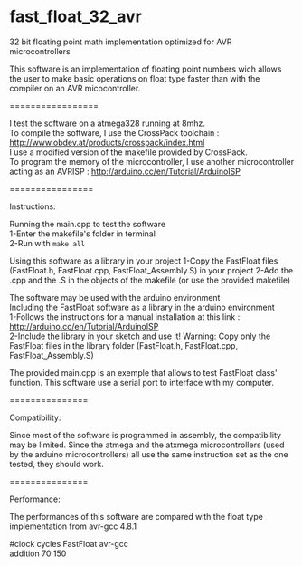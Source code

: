 fast_float_32_avr
=================

32 bit floating point math implementation optimized for AVR microcontrollers

This software is an implementation of floating point numbers wich allows the user to make basic 
operations on float type faster than with the compiler on an AVR micocontroller.

=================

I test the software on a atmega328 running at 8mhz. <br/>
To compile the software, I use the CrossPack toolchain : http://www.obdev.at/products/crosspack/index.html<br/>
I use a modified version of the makefile provided by CrossPack. <br/>
To program the memory of the microcontroller, 
I use another microcontroller acting as an AVRISP : http://arduino.cc/en/Tutorial/ArduinoISP

================

Instructions:

Running the main.cpp to test the software<br/>
1-Enter the makefile's folder in terminal<br/>
2-Run with `make all`

Using this software as a library in your project
1-Copy the FastFloat files (FastFloat.h, FastFloat.cpp, FastFloat_Assembly.S) in your project
2-Add the .cpp and the .S in the objects of the makefile (or use the provided makefile)

The software may be used with the arduino environment<br/>
Including the FastFloat software as a library in the arduino environment<br/>
1-Follows the instructions for a manual installation at this link : http://arduino.cc/en/Tutorial/ArduinoISP<br/>
2-Include the library in your sketch and use it!
Warning: Copy only the FastFloat files in the library folder (FastFloat.h, FastFloat.cpp, FastFloat_Assembly.S)

The provided main.cpp is an exemple that allows to test FastFloat class' function.
This software use a serial port to interface with my computer.

===============

Compatibility:

Since most of the software is programmed in assembly, the compatibility may be limited.
Since the atmega and the atxmega microcontrollers (used by the arduino microcontrollers) 
all use the same instruction set as the one tested, they should work.

===============

Performance:

The performances of this software are compared with the float type implementation from avr-gcc 4.8.1

#clock cycles FastFloat avr-gcc<br/>
addition      70        150


